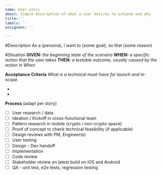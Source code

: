 ```yaml
---
name: User story
about: Simple description of what a user desires to achieve and why
title: ''
labels: ''
assignees: ''

---
```


#Description
As a (persona), I want to (some goal), so that (some reason)

#Situation
**GIVEN:** _the beginning state of the scenario_
**WHEN:** _a specific action that the user takes_
**THEN:** _a testable outcome, usually caused by the action in When_

**Acceptance Criteria**
_What is a technical must-have for launch and in-scope._

* 
* 

**Process** (adapt per story)
- [ ] User research / data
- [ ] Ideation / Kickoff in cross-functional team
- [ ] Pattern research in mobile (crypto / non-crypto space)
- [ ] Proof of concept to check technical feasibility (if applicable)
- [ ] Design reviews with PM, Engineer(s)
- [ ] User testing
- [ ] Design - Dev handoff
- [ ] Implementation
- [ ] Code review
- [ ] Stakeholder review on latest build on iOS and Android
- [ ] QA - unit test, e2e tests, regression testing
